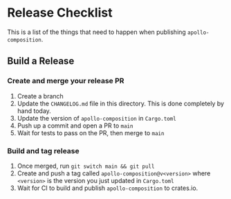 # Release Checklist

This is a list of the things that need to happen when publishing `apollo-composition`.

## Build a Release

### Create and merge your release PR

1. Create a branch
2. Update the `CHANGELOG.md` file in this directory. This is done completely by hand today.
3. Update the version of `apollo-composition` in `Cargo.toml`
4. Push up a commit and open a PR to `main`
5. Wait for tests to pass on the PR, then merge to `main`

### Build and tag release

1. Once merged, run `git switch main && git pull`
2. Create and push a tag called `apollo-composition@v<version>` where `<version>` is the version you just updated
   in `Cargo.toml`
3. Wait for CI to build and publish `apollo-composition` to crates.io.
